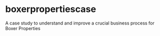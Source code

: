 # boxerpropertiescase
A case study to understand and improve a crucial business process for Boxer Properties
